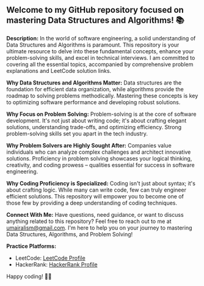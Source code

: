 ## Welcome to my GitHub repository focused on mastering Data Structures and Algorithms! 📚

**Description:**
In the world of software engineering, a solid understanding of Data Structures and Algorithms is paramount. This repository is your ultimate resource to delve into these fundamental concepts, enhance your problem-solving skills, and excel in technical interviews. I am committed to covering all the essential topics, accompanied by comprehensive problem explanations and LeetCode solution links.

**Why Data Structures and Algorithms Matter:**
Data structures are the foundation for efficient data organization, while algorithms provide the roadmap to solving problems methodically. Mastering these concepts is key to optimizing software performance and developing robust solutions.

**Why Focus on Problem Solving:**
Problem-solving is at the core of software development. It's not just about writing code; it's about crafting elegant solutions, understanding trade-offs, and optimizing efficiency. Strong problem-solving skills set you apart in the tech industry.

**Why Problem Solvers are Highly Sought After:**
Companies value individuals who can analyze complex challenges and architect innovative solutions. Proficiency in problem solving showcases your logical thinking, creativity, and coding prowess – qualities essential for success in software engineering.

**Why Coding Proficiency is Specialized:**
Coding isn't just about syntax; it's about crafting logic. While many can write code, few can truly engineer efficient solutions. This repository will empower you to become one of those few by providing a deep understanding of coding techniques.

**Connect With Me:**
Have questions, need guidance, or want to discuss anything related to this repository? Feel free to reach out to me at umairalism@gmail.com. I'm here to help you on your journey to mastering Data Structures, Algorithms, and Problem Solving!

**Practice Platforms:**
- LeetCode: [LeetCode Profile](https://leetcode.com/YourProfile)
- HackerRank: [HackerRank Profile](https://www.hackerrank.com/YourProfile)

Happy coding! 👩‍💻
